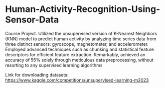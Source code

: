 # Human-Activity-Recognition-Using-Sensor-Data
Course Project.
Utilized the unsupervised version of K-Nearest Neighbors (KNN) model to predict human activity by analyzing time series data from three distinct sensors: gyroscope, magnetometer, and accelerometer. Employed advanced techniques such as chunking and statistical feature descriptors for efficient feature extraction. Remarkably, achieved an accuracy of 55% solely through meticulous data preprocessing, without resorting to any supervised learning algorithms

Link for downloading datasets:
https://www.kaggle.com/competitions/unsupervised-learning-m2023
